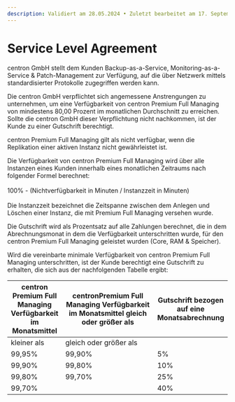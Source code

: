 ```yaml
---
description: Validiert am 28.05.2024 • Zuletzt bearbeitet am 17. September 2024
---
```


# Service Level Agreement

centron GmbH stellt dem Kunden Backup-as-a-Service, Monitoring-as-a-Service & Patch-Management zur Verfügung, auf die über Netzwerk mittels standardisierter Protokolle zugegriffen werden kann.

Die centron GmbH verpflichtet sich angemessene Anstrengungen zu unternehmen, um eine Verfügbarkeit von centron Premium Full Managing von mindestens 80,00 Prozent im monatlichen Durchschnitt zu erreichen. Sollte die centron GmbH dieser Verpflichtung nicht nachkommen, ist der Kunde zu einer Gutschrift berechtigt.

centron Premium Full Managing gilt als nicht verfügbar, wenn die Replikation einer aktiven Instanz nicht gewährleistet ist.

Die Verfügbarkeit von centron Premium Full Managing wird über alle Instanzen eines Kunden innerhalb eines monatlichen Zeitraums nach folgender Formel berechnet:\
\
100% - (Nichtverfügbarkeit in Minuten / Instanzzeit in Minuten)\
\
Die Instanzzeit bezeichnet die Zeitspanne zwischen dem Anlegen und Löschen einer Instanz, die mit Premium Full Managing versehen wurde.

Die Gutschrift wird als Prozentsatz auf alle Zahlungen berechnet, die in dem Abrechnungsmonat in dem die Verfügbarkeit unterschritten wurde, für den centron Premium Full Managing geleistet wurden (Core, RAM & Speicher).

Wird die vereinbarte minimale Verfügbarkeit von centron Premium Full Managing unterschritten, ist der Kunde berechtigt eine Gutschrift zu erhalten, die sich aus der nachfolgenden Tabelle ergibt:

<table><thead><tr><th>centron Premium Full Managing Verfügbarkeit im Monatsmittel</th><th width="216.33333333333331">centronPremium Full Managing Verfügbarkeit im Monatsmittel gleich oder größer als</th><th>Gutschrift bezogen auf eine Monatsabrechnung</th></tr></thead><tbody><tr><td>kleiner als</td><td>gleich oder größer als</td><td> </td></tr><tr><td>99,95%</td><td>99,90%</td><td>5%</td></tr><tr><td>99,90%</td><td>99,80%</td><td>10%</td></tr><tr><td>99,80%</td><td>99,70%</td><td>25%</td></tr><tr><td>99,70%</td><td></td><td>40%</td></tr></tbody></table>
